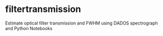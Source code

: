 # filtertransmission
Estimate optical filter transmission and FWHM using DADOS spectrograph and Python Notebooks
